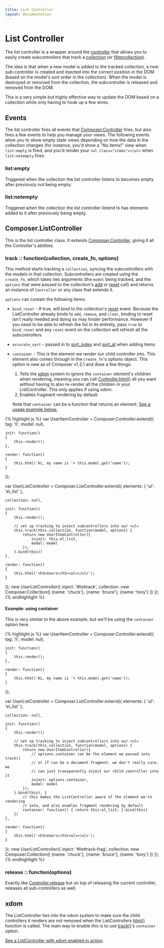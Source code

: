 ```yaml
---
title: List Controller
layout: documentation
---
```


# List Controller

The list controller is a wrapper around the [controller](docs/controller)
that allows you to easily create subcontrollers that track a
[collection](docs/collection) (or
[filtercollection](docs/filtercollection)).

The idea is that when a new model is added to the tracked collection, a new
sub-controller is created and injected into the correct position in the DOM
(based on the model's sort order in the collection). When the model is destroyed
or removed from the collection, the subcontroller is released and removed from
the DOM.

This is a very simple but highly effective way to update the DOM based on a
collection while only having to hook up a few wires.

## Events

The list controller fires all events that [Composer.Controller](docs/controller#events)
fires, but also fires a few events to help you manage your views. The following
events allow you to show empty state views depending on how the data in the
collection changes (for instance, you'd show a "No items!" view when `list:empty`
is fired, and you'd render your `<ul class="items"></ul>` when `list:notempty`
fires:

### list:empty

Triggered when the collection the list controller listens to becomes empty
after previously not being empty.

### list:notempty

Triggered when the collection the list controller listend to has elements added
to it after previously being empty.

## Composer.ListController

This is the list controller class. It extends [Composer.Controller](docs/controller#composer-controller),
giving it all the Controller's abilities.

### track :: function(collection, create_fn, options)

This method starts tracking a `collection`, syncing the subcontrollers with the
models in that collection. Subcontrollers are created using the `create_fn`,
which takes two arguments (the `model` being tracked, and the `options` that
were passed to the collection's [add](docs/collection#add-1) or
[reset](docs/collection#reset-1) call) and returns an instance of
`Controller` or any class that extends it.

`options` can contain the following items:

- `bind_reset` - If true, will bind to the collection's [reset](docs/collection/#reset)
event. Because the ListController already binds to `add`, `remove`, and `clear`,
binding to reset isn't really needed and doing so may hinder performance.
However if you need to be able to refresh the list in its entirety, pass `true`
to `bind_reset` and any `reset` event on the collection will refresh all the
subcontrollers.
- `accurate_sort` - passed in to [sort_index](docs/collection#sort-index)
and [sort_at](docs/collection#sort-at) when adding items
-  `container` - This is the element we render our child controller into. This
element also comes through in the `create_fn`'s options object. This option is
new as of Composer v1.2.1 and does a few things:
    1. Tells the [xdom](docs/xdom) system to *ignore* the `container` element's
  children when rendering, meaning you can call [Controller.html()](docs/controller#html)
  all you want without having to also re-render all the children in your
  ListController. This only applies if using xdom.
    1. Enables fragment rendering by default.

    Note that `container` can be a function that returns an element. [See a usage
  example below.](#example-using-container)

<div id="listtrack"></div>
{% highlight js %}
var UserItemController = Composer.Controller.extend({
    tag: 'li',
    model: null,

    init: function()
    {
        this.render();
    },

    render: function()
    {
        this.html('Hi, my name is '+ this.model.get('name'));
    }
});

var UserListController = Composer.ListController.extend({
    elements: {
        'ul': 'el_list'
    },

    collection: null,

    init: function()
    {
        this.render();

        // set up tracking to inject subcontrollers into our <ul>
        this.track(this.collection, function(model, options) {
            return new UserItemController({
                inject: this.el_list,
                model: model
            });
        }.bind(this))
    },

    render: function()
    {
        this.html('<h3>Users</h3><ul></ul>');
    }
});
new UserListController({
    inject: '#listtrack',
    collection: new Composer.Collection([
        {name: 'chuck'},
        {name: 'bruce'},
        {name: 'tony'}
    ])
});
{% endhighlight %}

#### Example: using container

This is very similar to the above example, but we'll be using the `container`
option here.

<div id="listtrack-frag"></div>
{% highlight js %}
var UserItemController = Composer.Controller.extend({
    tag: 'li',
    model: null,

    init: function()
    {
        this.render();
    },

    render: function()
    {
        this.html('Hi, my name is '+ this.model.get('name'));
    }
});

var UserListController = Composer.ListController.extend({
    elements: {
        'ul': 'el_list'
    },

    collection: null,

    init: function()
    {
        this.render();

        // set up tracking to inject subcontrollers into our <ul>
        this.track(this.collection, function(model, options) {
            return new UserItemController({
                // options.container can be the element we passed into track()
                // or if can be a document fragment. we don't really care, we
                // can just transparently inject our child controller into it
                inject: options.container,
                model: model
            });
        }.bind(this), {
            // this makes the ListController aware of the element we're rendering
            // into, and also enables fragment rendering by default
            container: function() { return this.el_list; }.bind(this)
        })
    },

    render: function()
    {
        this.html('<h3>Users</h3><ul></ul>');
    }
});
new UserListController({
    inject: '#listtrack-frag',
    collection: new Composer.Collection([
        {name: 'chuck'},
        {name: 'bruce'},
        {name: 'tony'}
    ])
});
{% endhighlight %}

### release :: function(options)

Exactly like [Controller.release](docs/controller#release-1) but on
top of releasing the current controller, releases all sub-controllers as well.

## xdom

The ListController ties into the xdom system to make sure the child controllers
it renders are not removed when the ListControllers [html()](docs/controller#html)
function is called. The main way to enable this is to use [track()](#track)'s
`container` option.

[See a ListController with xdom enabled in action](docs/xdom#listcontroller).
